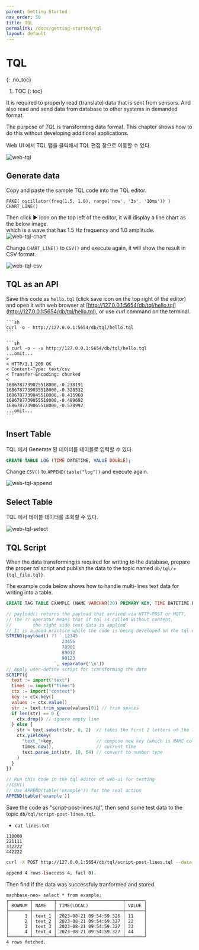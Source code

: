 ```yaml
---
parent: Getting Started
nav_order: 50
title: TQL
permalink: /docs/getting-started/tql
layout: default
---
```


# TQL
{: .no_toc}

1. TOC
{: toc}

It is required to properly read (translate) data that is sent from sensors.
And also read and send data from database to other systems in demanded format.

The purpose of *TQL* is transforming data format.
This chapter shows how to do this without developing additional applications.

Web UI 에서 TQL 탭을 클릭해서 TQL 편집 창으로 이동할 수 있다.

![web-tql](/assets/img/web-tql-pick.png)

## Generate data

Copy and paste the sample TQL code into the TQL editor.

```
FAKE( oscillator(freq(1.5, 1.0), range('now', '3s', '10ms')) )
CHART_LINE()
```

Then click ▶︎ icon on the top left of the editor, it will display a line chart as the below image. <br/>
which is a wave that has 1.5 Hz frequency and 1.0 amplitude.
![web-tql-chart](/assets/img/web-tql-chart.png)

Change `CHART_LINE()` to `CSV()` and execute again, it will show the result in CSV format.

![web-tql-csv](/assets/img/web-tql-csv.png)

## TQL as an API

Save this code as `hello.tql` (click save icon on the top right of the editor) and open it with web browser at [http://127.0.0.1:5654/db/tql/hello.tql](http://127.0.0.1:5654/db/tql/hello.tql), or use *curl* command on the terminal.

    ```sh
    curl -o - http://127.0.0.1:5654/db/tql/hello.tql
    ```

    ```sh
    $ curl -o - -v http://127.0.0.1:5654/db/tql/hello.tql
    ...omit...
    >
    < HTTP/1.1 200 OK
    < Content-Type: text/csv
    < Transfer-Encoding: chunked
    <
    1686787739025518000,-0.238191
    1686787739035518000,-0.328532
    1686787739045518000,-0.415960
    1686787739055518000,-0.499692
    1686787739065518000,-0.578992
    ...omit...
    ```

## Insert Table

TQL 에서 Generate 된 데이터를 테이블로 입력할 수 있다.

```sql
CREATE TABLE LOG (TIME DATETIME, VALUE DOUBLE);
```

Change `CSV()` to `APPEND(table("log"))` and execute again.

![web-tql-append](/assets/img/web-tql-append.png)

## Select Table

TQL 에서 테이블 데이터를 조회할 수 있다.

![web-tql-select](/assets/img/web-tql-select.png)

## TQL Script

When the data transforming is required for writing to the database, prepare the proper *tql* script and publish the data to the topic named `db/tql/`+`{tql_file.tql}`.

The example code below shows how to handle multi-lines text data for writing into a table.

```sql
CREATE TAG TABLE EXAMPLE (NAME VARCHAR(20) PRIMARY KEY, TIME DATETIME BASETIME, VALUE DOUBLE SUMMARIZED);
```
  
```js
// payload() returns the payload that arrived via HTTP-POST or MQTT,
// The ?? operator means that if tql is called without content,
//        the right side test data is applied
// It is a good practice while the code is being developed on the tql editor of web-ui.
STRING(payload() ?? ` 12345
                     23456
                     78901
                     89012
                     90123
                  `, separator('\n'))
// Apply user-define script for transforming the data
SCRIPT({
  text := import("text")
  times := import("times")
  ctx := import("context")
  key := ctx.key()
  values := ctx.value()
  str := text.trim_space(values[0]) // trim spaces
  if len(str) == 0 {
    ctx.drop() // ignore empty line
  } else {
    str = text.substr(str, 0, 2)  // takes the first 2 letters of the line
    ctx.yieldKey(
      "text_"+key,                // compose new key (which is NAME column of the table)
      times.now(),                // current time
      text.parse_int(str, 10, 64) // convert to number type 
    )
  }
})

// Run this code in the tql editor of web-ui for testing
//CSV()
// Use APPEND(table('example')) for the real action
APPEND(table('example'))
```

Save the code as "script-post-lines.tql", then send some test data to the topic `db/tql/script-post-lines.tql`.

- `cat lines.txt`

```
110000
221111
332222
442222
```

```sh
curl -X POST http://127.0.0.1:5654/db/tql/script-post-lines.tql --data-binary "@lines.txt"

append 4 rows (success 4, fail 0).
```

Then find if the data was successfuly tranformed and stored.

```
machbase-neo» select * from example;
┌────────┬────────┬─────────────────────────┬───────┐
│ ROWNUM │ NAME   │ TIME(LOCAL)             │ VALUE │
├────────┼────────┼─────────────────────────┼───────┤
│      1 │ text_1 │ 2023-08-21 09:54:59.326 │ 11    │
│      2 │ text_2 │ 2023-08-21 09:54:59.327 │ 22    │
│      3 │ text_3 │ 2023-08-21 09:54:59.327 │ 33    │
│      4 │ text_4 │ 2023-08-21 09:54:59.327 │ 44    │
└────────┴────────┴─────────────────────────┴───────┘
4 rows fetched.
```